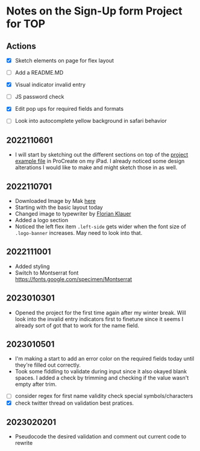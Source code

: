# Notes on the Sign-Up form Project for TOP

## Actions

- [x] Sketch elements on page for flex layout

- [ ] Add a README.MD
- [x] Visual indicator invalid entry
- [ ] JS password check
- [x] Edit pop ups for required fields and formats
- [ ] Look into autocomplete yellow background in safari behavior
 
## 2022110601
- I will start by sketching out the different sections on top of the [project example file](./PROJECT-EXAMPLE-sign-up-form.png) in ProCreate on my iPad. I already noticed some design alterations I would like to make and might sketch those in as well.

## 2022110701
- Downloaded Image by Mak [here](https://unsplash.com/photos/RlxP6WGmfP0)
- Starting with the basic layout today
- Changed image to typewriter by [Florian Klauer](https://unsplash.com/photos/mk7D-4UCfmg)
- Added a logo section
- Noticed the left flex item `.left-side` gets wider when the font size of `.logo-banner` increases. May need to look into that. 

## 2022111001
- Added styling
- Switch to Montserrat font https://fonts.google.com/specimen/Montserrat

## 2023010301
- Opened the project for the first time again after my winter break. Will look into the invalid entry indicators first to finetune since it seems I already sort of got that to work for the name field. 

## 2023010501
- I'm making a start to add an error color on the required fields today until they're filled out correctly.
- Took some fiddling to validate during input since it also okayed blank spaces. I added a check by trimming and checking if the value wasn't empty after trim. 
- [ ] consider regex for first name validity check special symbols/characters
- [x] check twitter thread on validation best pratices.

## 2023020201
- Pseudocode the desired validation and comment out current code to rewrite